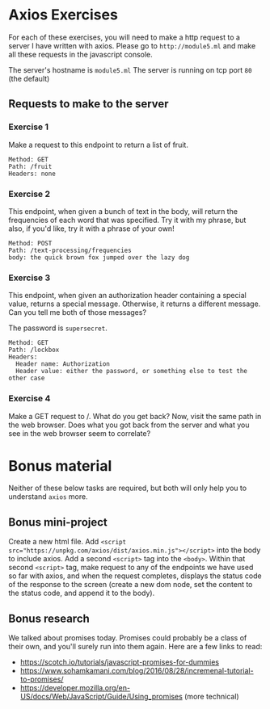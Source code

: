 # Axios Exercises

For each of these exercises, you will need to make a http request to a server I have written with
axios. Please go to `http://module5.ml` and make all these requests in the javascript console.

The server's hostname is `module5.ml`
The server is running on tcp port `80` (the default)

## Requests to make to the server

### Exercise 1

Make a request to this endpoint to return a list of fruit.
```
Method: GET
Path: /fruit
Headers: none
```

### Exercise 2

This endpoint, when given a bunch of text in the body, will return the frequencies of each word
that was specified. Try it with my phrase, but also, if you'd like, try it with a phrase of your
own!
```
Method: POST
Path: /text-processing/frequencies
body: the quick brown fox jumped over the lazy dog
```

### Exercise 3

This endpoint, when given an authorization header containing a special value, returns a special
message. Otherwise, it returns a different message. Can you tell me both of those messages?

The password is `supersecret`.

```
Method: GET
Path: /lockbox
Headers:
  Header name: Authorization
  Header value: either the password, or something else to test the other case
```

### Exercise 4

Make a GET request to /. What do you get back? Now, visit the same path in the web browser. Does
what you got back from the server and what you see in the web browser seem to correlate?



# Bonus material
Neither of these below tasks are required, but both will only help you to understand `axios` more.

## Bonus mini-project
Create a new html file. Add `<script src="https://unpkg.com/axios/dist/axios.min.js"></script>` into
the body to include axios. Add a second `<script>` tag into the `<body>`. Within that second
`<script>` tag, make request to any of the endpoints we have used so far with axios, and when the
request completes, displays the status code of the response to the screen (create a new dom node,
set the content to the status code, and append it to the body).

## Bonus research
We talked about promises today. Promises could probably be a class of their own, and you'll surely
run into them again. Here are a few links to read:
- https://scotch.io/tutorials/javascript-promises-for-dummies
- https://www.sohamkamani.com/blog/2016/08/28/incremenal-tutorial-to-promises/
- https://developer.mozilla.org/en-US/docs/Web/JavaScript/Guide/Using_promises (more technical)
